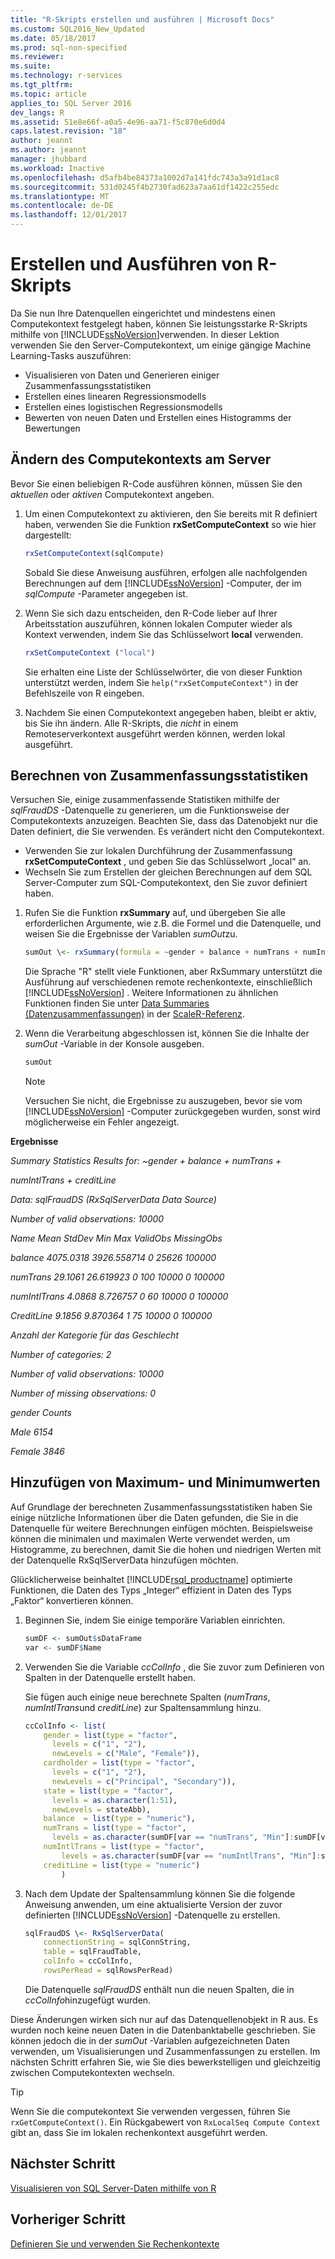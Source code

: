```yaml
---
title: "R-Skripts erstellen und ausführen | Microsoft Docs"
ms.custom: SQL2016_New_Updated
ms.date: 05/18/2017
ms.prod: sql-non-specified
ms.reviewer: 
ms.suite: 
ms.technology: r-services
ms.tgt_pltfrm: 
ms.topic: article
applies_to: SQL Server 2016
dev_langs: R
ms.assetid: 51e8e66f-a0a5-4e96-aa71-f5c870e6d0d4
caps.latest.revision: "18"
author: jeannt
ms.author: jeannt
manager: jhubbard
ms.workload: Inactive
ms.openlocfilehash: d5afb4be84373a1002d7a141fdc743a3a91d1ac8
ms.sourcegitcommit: 531d0245f4b2730fad623a7aa61df1422c255edc
ms.translationtype: MT
ms.contentlocale: de-DE
ms.lasthandoff: 12/01/2017
---
```

# <a name="create-and-run-r-scripts"></a>Erstellen und Ausführen von R-Skripts

Da Sie nun Ihre Datenquellen eingerichtet und mindestens einen Computekontext festgelegt haben, können Sie leistungsstarke R-Skripts mithilfe von [!INCLUDE[ssNoVersion](../../includes/ssnoversion-md.md)]verwenden.  In dieser Lektion verwenden Sie den Server-Computekontext, um einige gängige Machine Learning-Tasks auszuführen:

- Visualisieren von Daten und Generieren einiger Zusammenfassungsstatistiken
- Erstellen eines linearen Regressionsmodells
- Erstellen eines logistischen Regressionsmodells
- Bewerten von neuen Daten und Erstellen eines Histogramms der Bewertungen

## <a name="change-compute-context-to-the-server"></a>Ändern des Computekontexts am Server

Bevor Sie einen beliebigen R-Code ausführen können, müssen Sie den *aktuellen* oder *aktiven* Computekontext angeben.

1. Um einen Computekontext zu aktivieren, den Sie bereits mit R definiert haben, verwenden Sie die Funktion **rxSetComputeContext** so wie hier dargestellt:
  
    ```R
    rxSetComputeContext(sqlCompute)
    ```
  
    Sobald Sie diese Anweisung ausführen, erfolgen alle nachfolgenden Berechnungen auf dem [!INCLUDE[ssNoVersion](../../includes/ssnoversion-md.md)] -Computer, der im *sqlCompute* -Parameter angegeben ist.
  
2. Wenn Sie sich dazu entscheiden, den R-Code lieber auf Ihrer Arbeitsstation auszuführen, können lokalen Computer wieder als Kontext verwenden, indem Sie das Schlüsselwort  **local** verwenden.
  
    ```R
    rxSetComputeContext ("local")
    ```
  
    Sie erhalten eine Liste der Schlüsselwörter, die von dieser Funktion unterstützt werden, indem Sie `help("rxSetComputeContext")` in der Befehlszeile von R eingeben.
  
3. Nachdem Sie einen Computekontext angegeben haben, bleibt er aktiv, bis Sie ihn ändern. Alle R-Skripts, die *nicht* in einem Remoteserverkontext ausgeführt werden können, werden lokal ausgeführt.

## <a name="compute-summary-statistics"></a>Berechnen von Zusammenfassungsstatistiken

Versuchen Sie, einige zusammenfassende Statistiken mithilfe der *sqlFraudDS* -Datenquelle zu generieren, um die Funktionsweise der Computekontexts anzuzeigen.  Beachten Sie, dass das Datenobjekt nur die Daten definiert, die Sie verwenden. Es verändert nicht den Computekontext.

+ Verwenden Sie zur lokalen Durchführung der Zusammenfassung **rxSetComputeContext** , und geben Sie das Schlüsselwort „local“ an.
+ Wechseln Sie zum Erstellen der gleichen Berechnungen auf dem SQL Server-Computer zum SQL-Computekontext, den Sie zuvor definiert haben.

1. Rufen Sie die Funktion **rxSummary** auf, und übergeben Sie alle erforderlichen Argumente, wie z.B. die Formel und die Datenquelle, und weisen Sie die Ergebnisse der Variablen *sumOut*zu.
  
    ```R
    sumOut \<- rxSummary(formula = ~gender + balance + numTrans + numIntlTrans + creditLine, data = sqlFraudDS)
    ```
  
    Die Sprache "R" stellt viele Funktionen, aber RxSummary unterstützt die Ausführung auf verschiedenen remote rechenkontexte, einschließlich [!INCLUDE[ssNoVersion](../../includes/ssnoversion-md.md)] .  Weitere Informationen zu ähnlichen Funktionen finden Sie unter [Data Summaries (Datenzusammenfassungen)](https://msdn.microsoft.com/microsoft-r/scaler-user-guide-data-summaries) in der [ScaleR-Referenz](https://msdn.microsoft.com/microsoft-r/scaler/scaler).
  
2. Wenn die Verarbeitung abgeschlossen ist, können Sie die Inhalte der *sumOut* -Variable in der Konsole ausgeben.
  
    ```R
    sumOut
    ```
  
    > [!NOTE]
    > Versuchen Sie nicht, die Ergebnisse zu auszugeben, bevor sie vom [!INCLUDE[ssNoVersion](../../includes/ssnoversion-md.md)] -Computer zurückgegeben wurden, sonst wird möglicherweise ein Fehler angezeigt.


**Ergebnisse**

*Summary Statistics Results for: ~gender + balance + numTrans +*

 *numIntlTrans + creditLine*

 *Data: sqlFraudDS (RxSqlServerData Data Source)*

 *Number of valid observations: 10000*

 *Name  Mean    StdDev  Min Max ValidObs    MissingObs*

 *balance       4075.0318 3926.558714            0   25626 100000*

 *numTrans        29.1061   26.619923 0     100 10000    0           100000*

 *numIntlTrans     4.0868    8.726757 0      60 10000    0           100000*

 *CreditLine 9.1856 9.870364 1 75 10000 0 100000*

 *Anzahl der Kategorie für das Geschlecht*

 *Number of categories: 2*

 *Number of valid observations: 10000*

 *Number of missing observations: 0*

 *gender Counts*

 *Male 6154*

  *Female 3846*

## <a name="add-maximum-and-minimum-values"></a>Hinzufügen von Maximum- und Minimumwerten

Auf Grundlage der berechneten Zusammenfassungsstatistiken haben Sie einige nützliche Informationen über die Daten gefunden, die Sie in die Datenquelle für weitere Berechnungen einfügen möchten. Beispielsweise können die minimalen und maximalen Werte verwendet werden, um Histogramme, zu berechnen, damit Sie die hohen und niedrigen Werten mit der Datenquelle RxSqlServerData hinzufügen möchten.

Glücklicherweise beinhaltet [!INCLUDE[rsql_productname](../../includes/rsql-productname-md.md)] optimierte Funktionen, die Daten des Typs „Integer“ effizient in Daten des Typs „Faktor“ konvertieren können.

1. Beginnen Sie, indem Sie einige temporäre Variablen einrichten.
  
    ```R
    sumDF <- sumOut$sDataFrame
    var <- sumDF$Name
    ```
  
2. Verwenden Sie die Variable *ccColInfo* , die Sie zuvor zum Definieren von Spalten in der Datenquelle erstellt haben.
  
    Sie fügen auch einige neue berechnete Spalten (*numTrans*, *numIntlTrans*und *creditLine*) zur Spaltensammlung hinzu.
  
    ```R 
    ccColInfo <- list(
        gender = list(type = "factor",
          levels = c("1", "2"), 
          newLevels = c("Male", "Female")),
        cardholder = list(type = "factor",
          levels = c("1", "2"), 
          newLevels = c("Principal", "Secondary")), 
        state = list(type = "factor", 
          levels = as.character(1:51), 
          newLevels = stateAbb), 
        balance  = list(type = "numeric"),
        numTrans = list(type = "factor", 
          levels = as.character(sumDF[var == "numTrans", "Min"]:sumDF[var == "numTrans", "Max"])),
        numIntlTrans = list(type = "factor",  
            levels = as.character(sumDF[var == "numIntlTrans", "Min"]:sumDF[var =="numIntlTrans", "Max"])),
        creditLine = list(type = "numeric")
            )
    ```
  
3. Nach dem Update der Spaltensammlung können Sie die folgende Anweisung anwenden, um eine aktualisierte Version der zuvor definierten [!INCLUDE[ssNoVersion](../../includes/ssnoversion-md.md)] -Datenquelle zu erstellen.
  
    ```R
    sqlFraudDS \<- RxSqlServerData(
        connectionString = sqlConnString,
        table = sqlFraudTable,
        colInfo = ccColInfo,
        rowsPerRead = sqlRowsPerRead)
    ```
  
    Die Datenquelle *sqlFraudDS* enthält nun die neuen Spalten, die in *ccColInfo*hinzugefügt wurden.
  
  Diese Änderungen wirken sich nur auf das Datenquellenobjekt in R aus. Es wurden noch keine neuen Daten in die Datenbanktabelle geschrieben. Sie können jedoch die in der *sumOut* -Variablen aufgezeichneten Daten verwenden, um Visualisierungen und Zusammenfassungen zu erstellen. Im nächsten Schritt erfahren Sie, wie Sie dies bewerkstelligen und gleichzeitig zwischen Computekontexten wechseln.

> [!TIP]
> Wenn Sie die computekontext Sie verwenden vergessen, führen Sie `rxGetComputeContext()`.  Ein Rückgabewert von `RxLocalSeq Compute Context` gibt an, dass Sie im lokalen rechenkontext ausgeführt werden.

## <a name="next-step"></a>Nächster Schritt

[Visualisieren von SQL Server-Daten mithilfe von R](../../advanced-analytics/tutorials/deepdive-visualize-sql-server-data-using-r.md)

## <a name="previous-step"></a>Vorheriger Schritt

[Definieren Sie und verwenden Sie Rechenkontexte](../../advanced-analytics/tutorials/deepdive-define-and-use-compute-contexts.md)

